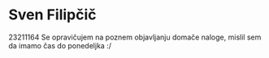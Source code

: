 # Sven Filipčič
23211164
Se opravičujem na poznem objavljanju domače naloge, mislil sem da imamo čas do ponedeljka :/
